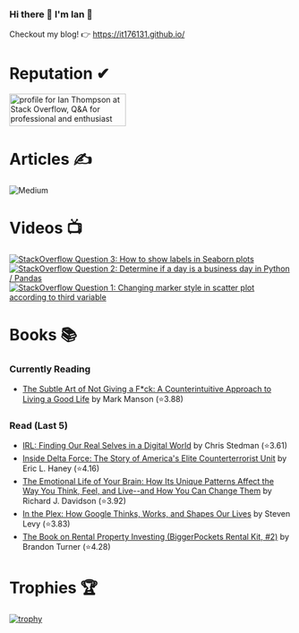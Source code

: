 ### Hi there 👋 I'm Ian 🙂
Checkout my blog! 👉 https://it176131.github.io/

# Reputation ✔
<a href="https://stackoverflow.com/users/6509519/ian-thompson"><img src="https://stackoverflow.com/users/flair/6509519.png?theme=dark" width="208" height="58" alt="profile for Ian Thompson at Stack Overflow, Q&amp;A for professional and enthusiast programmers" title="profile for Ian Thompson at Stack Overflow, Q&amp;A for professional and enthusiast programmers"></a>

# Articles ✍
![Medium](https://github-read-medium-git-main.pahlevikun.vercel.app/latest?username=ianiat11&limit=6&theme=dracula)

# Videos 📺
<!-- BEGIN YOUTUBE-CARDS -->
[![StackOverflow Question 3: How to show labels in Seaborn plots](https://ytcards.demolab.com/?id=QYfRsxFQ5lI&title=StackOverflow+Question+3%3A+How+to+show+labels+in+Seaborn+plots&lang=en&timestamp=1599508121&background_color=%230d1117&title_color=%23ffffff&stats_color=%23dedede&max_title_lines=1&width=250&border_radius=5 "StackOverflow Question 3: How to show labels in Seaborn plots")](https://www.youtube.com/watch?v=QYfRsxFQ5lI)
[![StackOverflow Question 2: Determine if a day is a business day in Python / Pandas](https://ytcards.demolab.com/?id=U9-vvk51-Ac&title=StackOverflow+Question+2%3A+Determine+if+a+day+is+a+business+day+in+Python+%2F+Pandas&lang=en&timestamp=1598928356&background_color=%230d1117&title_color=%23ffffff&stats_color=%23dedede&max_title_lines=1&width=250&border_radius=5 "StackOverflow Question 2: Determine if a day is a business day in Python / Pandas")](https://www.youtube.com/watch?v=U9-vvk51-Ac)
[![StackOverflow Question 1: Changing marker style in scatter plot according to third variable](https://ytcards.demolab.com/?id=KfXANG9X524&title=StackOverflow+Question+1%3A+Changing+marker+style+in+scatter+plot+according+to+third+variable&lang=en&timestamp=1598284234&background_color=%230d1117&title_color=%23ffffff&stats_color=%23dedede&max_title_lines=1&width=250&border_radius=5 "StackOverflow Question 1: Changing marker style in scatter plot according to third variable")](https://www.youtube.com/watch?v=KfXANG9X524)
<!-- END YOUTUBE-CARDS -->

# Books 📚
### Currently Reading
<!-- GOODREADS-READING-LIST:START -->
- [The Subtle Art of Not Giving a F*ck: A Counterintuitive Approach to Living a Good Life](https://www.goodreads.com/review/show/6984734757?utm_medium=api&utm_source=rss) by Mark Manson (⭐️3.88)
<!-- GOODREADS-READING-LIST:END -->

### Read (Last 5)
<!-- GOODREADS-READ-LIST:START -->
- [IRL: Finding Our Real Selves in a Digital World](https://www.goodreads.com/review/show/6987569198?utm_medium=api&utm_source=rss) by Chris Stedman (⭐️3.61)
- [Inside Delta Force: The Story of America's Elite Counterterrorist Unit](https://www.goodreads.com/review/show/6955857628?utm_medium=api&utm_source=rss) by Eric L. Haney (⭐️4.16)
- [The Emotional Life of Your Brain: How Its Unique Patterns Affect the Way You Think, Feel, and Live--and How You Can Change Them](https://www.goodreads.com/review/show/5270166993?utm_medium=api&utm_source=rss) by Richard J. Davidson (⭐️3.92)
- [In the Plex: How Google Thinks, Works, and Shapes Our Lives](https://www.goodreads.com/review/show/5270160055?utm_medium=api&utm_source=rss) by Steven Levy (⭐️3.83)
- [The Book on Rental Property Investing (BiggerPockets Rental Kit, #2)](https://www.goodreads.com/review/show/6730172705?utm_medium=api&utm_source=rss) by Brandon Turner (⭐️4.28)
<!-- GOODREADS-READ-LIST:END -->

# Trophies 🏆
[![trophy](https://github-profile-trophy.vercel.app/?username=it176131&theme=dracula)](https://github.com/ryo-ma/github-profile-trophy)

<!--
**it176131/it176131** is a ✨ _special_ ✨ repository because its `README.md` (this file) appears on your GitHub profile.

Here are some ideas to get you started:

- 🔭 I’m currently working on ...
- 🌱 I’m currently learning ...
- 👯 I’m looking to collaborate on ...
- 🤔 I’m looking for help with ...
- 💬 Ask me about ...
- 📫 How to reach me: ...
- 😄 Pronouns: ...
- ⚡ Fun fact: ...
-->
